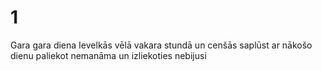 # 1
Gara gara diena
Ievelkās vēlā vakara stundā
un cenšās saplūst ar nākošo dienu 
paliekot nemanāma 
un izliekoties nebijusi
